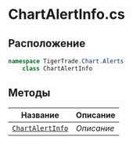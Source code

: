 
# ChartAlertInfo.cs
## Расположение
```csharp
namespace TigerTrade.Chart.Alerts  
    class ChartAlertInfo
```

## Методы
| Название | Описание |
| --- | --- |
| [`ChartAlertInfo`](./Методы/ChartAlertInfo.md) | *Описание* |
